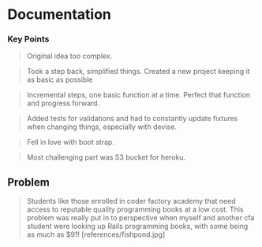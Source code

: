 # Documentation

### Key Points
> Original idea too complex.

> Took a step back, simplified things. Created a new project keeping it as basic as possible

> Incremental steps, one basic function at a time. Perfect that function and progress forward.

> Added tests for validations and had to constantly update fixtures when changing things, especially with devise.

> Fell in love with boot strap.

> Most challenging part was S3 bucket for heroku.


## Problem
> Students like those enrolled in coder factory academy that need access to reputable quality programming books at a low cost. This problem was really put in to perspective when myself and another cfa student were looking up Rails programming books, with some being as much as $91!
[references/fishpond.jpg]
